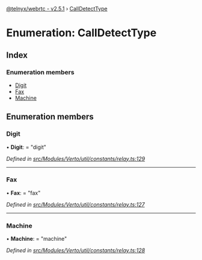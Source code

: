 [@telnyx/webrtc - v2.5.1](../README.md) › [CallDetectType](calldetecttype.md)

# Enumeration: CallDetectType

## Index

### Enumeration members

* [Digit](calldetecttype.md#digit)
* [Fax](calldetecttype.md#fax)
* [Machine](calldetecttype.md#machine)

## Enumeration members

###  Digit

• **Digit**: = "digit"

*Defined in [src/Modules/Verto/util/constants/relay.ts:129](https://github.com/team-telnyx/webrtc/blob/main/packages/js/src/Modules/Verto/util/constants/relay.ts#L129)*

___

###  Fax

• **Fax**: = "fax"

*Defined in [src/Modules/Verto/util/constants/relay.ts:127](https://github.com/team-telnyx/webrtc/blob/main/packages/js/src/Modules/Verto/util/constants/relay.ts#L127)*

___

###  Machine

• **Machine**: = "machine"

*Defined in [src/Modules/Verto/util/constants/relay.ts:128](https://github.com/team-telnyx/webrtc/blob/main/packages/js/src/Modules/Verto/util/constants/relay.ts#L128)*
